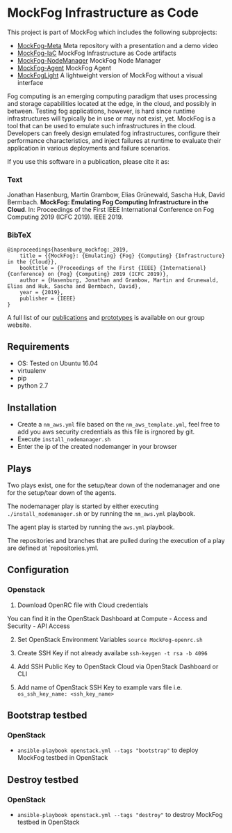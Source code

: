 # MockFog Infrastructure as Code

This project is part of MockFog which includes the following subprojects:
* [MockFog-Meta](https://github.com/OpenFogStack/MockFog-Meta) Meta repository with a presentation and a demo video
* [MockFog-IaC](https://github.com/OpenFogStack/MockFog-IaC) MockFog Infrastructure as Code artifacts
* [MockFog-NodeManager](https://github.com/OpenFogStack/MockFog-NodeManager) MockFog Node Manager
* [MockFog-Agent](https://github.com/OpenFogStack/MockFog-Agent) MockFog Agent
* [MockFogLight](https://github.com/OpenFogStack/MockFogLight) A lightweight version of MockFog without a visual interface

Fog computing is an emerging computing paradigm that uses processing and storage capabilities located at the edge, in the cloud, and possibly in between. Testing fog applications, however, is hard since runtime infrastructures will typically be in use or may not exist, yet.
MockFog is a tool that can be used to emulate such infrastructures in the cloud. Developers can freely design emulated fog infrastructures, configure their performance characteristics, and inject failures at runtime to evaluate their application in various deployments and failure scenarios.

If you use this software in a publication, please cite it as:

### Text
Jonathan Hasenburg, Martin Grambow, Elias Grünewald, Sascha Huk, David Bermbach. **MockFog: Emulating Fog Computing Infrastructure in the Cloud**. In: Proceedings of the First IEEE International Conference on Fog Computing 2019 (ICFC 2019). IEEE 2019.

### BibTeX
```
@inproceedings{hasenburg_mockfog:_2019,
	title = {{MockFog}: {Emulating} {Fog} {Computing} {Infrastructure} in the {Cloud}},
	booktitle = {Proceedings of the First {IEEE} {International} {Conference} on {Fog} {Computing} 2019 (ICFC 2019)},
	author = {Hasenburg, Jonathan and Grambow, Martin and Grunewald, Elias and Huk, Sascha and Bermbach, David},
	year = {2019},
	publisher = {IEEE}
}
```

A full list of our [publications](https://www.mcc.tu-berlin.de/menue/forschung/publikationen/parameter/en/) and [prototypes](https://www.mcc.tu-berlin.de/menue/forschung/prototypes/parameter/en/) is available on our group website.

## Requirements

- OS: Tested on Ubuntu 16.04
- virtualenv
- pip
- python 2.7

## Installation

- Create a `nm_aws.yml` file based on the `nm_aws_template.yml`, feel free to add you aws security credentials as this file is irgnored by git.
- Execute `install_nodemanager.sh`
- Enter the ip of the created nodemanger in your browser

## Plays

Two plays exist, one for the setup/tear down of the nodemanager and one for the setup/tear down of the agents.

The nodemanager play is started by either executing `./install_nodemanager.sh` or by running the `nm_aws.yml` playbook.

The agent play is started by running the `aws.yml` playbook.

The repositories and branches that are pulled during the execution of a play are defined at `repositories.yml.

## Configuration

### Openstack

1. Download OpenRC file with Cloud credentials



You can find it in the OpenStack Dashboard at Compute - Access and Security - API Access



2. Set OpenStack Environment Variables
`source MockFog-openrc.sh`

3. Create SSH Key if not already availabe
`ssh-keygen -t rsa -b 4096`

4. Add SSH Public Key to OpenStack Cloud
   via OpenStack Dashboard or CLI

5. Add name of OpenStack SSH Key to example vars file
i.e. `os_ssh_key_name: <ssh_key_name>`

## Bootstrap testbed

### OpenStack

-  `ansible-playbook openstack.yml --tags "bootstrap"`
   to deploy MockFog testbed in OpenStack



## Destroy testbed

### OpenStack

-  `ansible-playbook openstack.yml --tags "destroy"`
   to destroy MockFog testbed in OpenStack
